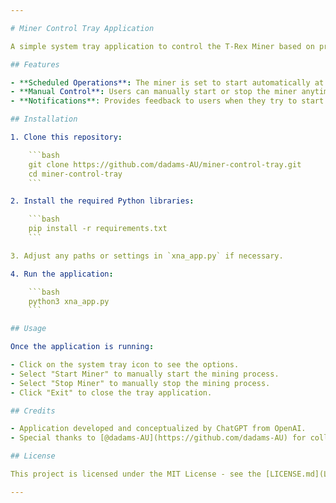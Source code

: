 ```yaml
---

# Miner Control Tray Application

A simple system tray application to control the T-Rex Miner based on predefined schedules. Built with Python, this application provides a convenient interface for users to start, stop, or monitor their mining operations right from their desktop's system tray.

## Features

- **Scheduled Operations**: The miner is set to start automatically at 8 PM and stop at 5 PM daily.
- **Manual Control**: Users can manually start or stop the miner anytime from the system tray menu.
- **Notifications**: Provides feedback to users when they try to start the miner outside the scheduled hours.

## Installation

1. Clone this repository:

    ```bash
    git clone https://github.com/dadams-AU/miner-control-tray.git
    cd miner-control-tray
    ```

2. Install the required Python libraries:

    ```bash
    pip install -r requirements.txt
    ```

3. Adjust any paths or settings in `xna_app.py` if necessary.

4. Run the application:

    ```bash
    python3 xna_app.py
    ```

## Usage

Once the application is running:

- Click on the system tray icon to see the options.
- Select "Start Miner" to manually start the mining process.
- Select "Stop Miner" to manually stop the mining process.
- Click "Exit" to close the tray application.

## Credits

- Application developed and conceptualized by ChatGPT from OpenAI.
- Special thanks to [@dadams-AU](https://github.com/dadams-AU) for collaborating on refining the requirements and features.

## License

This project is licensed under the MIT License - see the [LICENSE.md](LICENSE.md) file for details.

---
```

